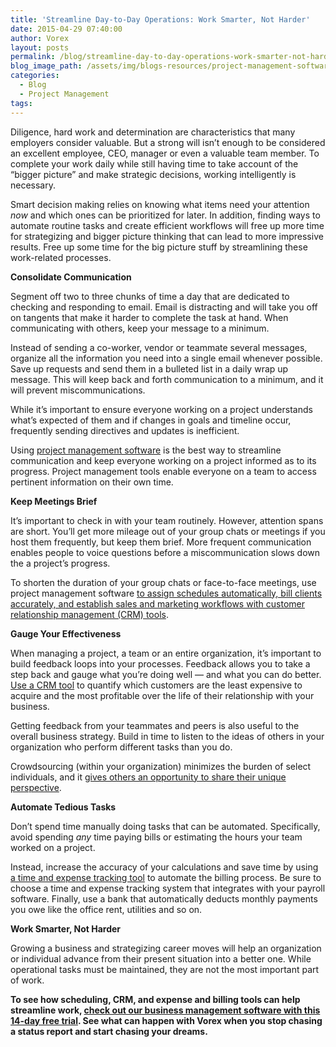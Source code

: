 ```yaml
---
title: 'Streamline Day-to-Day Operations: Work Smarter, Not Harder'
date: 2015-04-29 07:40:00
author: Vorex
layout: posts
permalink: /blog/streamline-day-to-day-operations-work-smarter-not-harder/
blog_image_path: /assets/img/blogs-resources/project-management-software.jpg
categories:
  - Blog
  - Project Management
tags:  
---
```



Diligence, hard work and determination are characteristics that many employers consider valuable. But a strong will isn’t enough to be considered an excellent employee, CEO, manager or even a valuable team member. To complete your work daily while still having time to take account of the “bigger picture” and make strategic decisions, working intelligently is necessary.
<!--more-->

Smart decision making relies on knowing what items need your attention *now* and which ones can be prioritized for later. In addition, finding ways to automate routine tasks and create efficient workflows will free up more time for strategizing and bigger picture thinking that can lead to more impressive results. Free up some time for the big picture stuff by streamlining these work-related processes.

**Consolidate Communication**

Segment off two to three chunks of time a day that are dedicated to checking and responding to email. Email is distracting and will take you off on tangents that make it harder to complete the task at hand. When communicating with others, keep your message to a minimum.

Instead of sending a co-worker, vendor or teammate several messages, organize all the information you need into a single email whenever possible. Save up requests and send them in a bulleted list in a daily wrap up message. This will keep back and forth communication to a minimum, and it will prevent miscommunications.

While it’s important to ensure everyone working on a project understands what’s expected of them and if changes in goals and timeline occur, frequently sending directives and updates is inefficient.

Using [project management software](http://www.vorex.com/media/new-vorex-winter-2015-release-simplifies-online-project-management-for-smbs-and-professional-services-organizations/) is the best way to streamline communication and keep everyone working on a project informed as to its progress. Project management tools enable everyone on a team to access pertinent information on their own time.

**Keep Meetings Brief**

It’s important to check in with your team routinely. However, attention spans are short. You’ll get more mileage out of your group chats or meetings if you host them frequently, but keep them brief. More frequent communication enables people to voice questions before a miscommunication slows down the a project’s progress.

To shorten the duration of your group chats or face-to-face meetings, use project management software [to assign schedules automatically, bill clients accurately, and establish sales and marketing workflows with customer relationship management (CRM) tools](http://www.vorex.com/growth-versus-maintenance/).

**Gauge Your Effectiveness**

When managing a project, a team or an entire organization, it’s important to build feedback loops into your processes. Feedback allows you to take a step back and gauge what you’re doing well — and what you can do better. [Use a CRM tool](http://www.vorex.com/free-trial/) to quantify which customers are the least expensive to acquire and the most profitable over the life of their relationship with your business.

Getting feedback from your teammates and peers is also useful to the overall business strategy. Build in time to listen to the ideas of others in your organization who perform different tasks than you do.

Crowdsourcing (within your organization) minimizes the burden of select individuals, and it [gives others an opportunity to share their unique perspective](http://www.fastcompany.com/3022299/why-this-company-is-crowdsourcing-gamifying-the-worlds-most-difficult-problems).

**Automate Tedious Tasks**

Don’t spend time manually doing tasks that can be automated. Specifically, avoid spending *any* time paying bills or estimating the hours your team worked on a project.

Instead, increase the accuracy of your calculations and save time by using [a time and expense tracking tool](http://www.vorex.com/free-trial/) to automate the billing process. Be sure to choose a time and expense tracking system that integrates with your payroll software. Finally, use a bank that automatically deducts monthly payments you owe like the office rent, utilities and so on.

**Work Smarter, Not Harder**

Growing a business and strategizing career moves will help an organization or individual advance from their present situation into a better one. While operational tasks must be maintained, they are not the most important part of work.

**To see how scheduling, CRM, and expense and billing tools can help streamline work, [check out our business management software with this 14-day free trial](http://www.vorex.com/free-trial/). See what can happen with Vorex when you stop chasing a status report and start chasing your dreams.**
